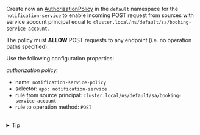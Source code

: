 Create now an [AuthorizationPolicy](https://istio.io/latest/docs/reference/config/security/authorization-policy/)
in the `default` namespace for the `notification-service` to enable incoming POST request
from sources with service account principal equal to `cluster.local/ns/default/sa/booking-service-account`.

The policy must **ALLOW** POST requests to any endpoint (i.e. no operation paths specified).

Use the following configuration properties:

*authorization policy:*
* name: `notification-service-policy`
* selector: `app: notification-service`
* rule from source principal: `cluster.local/ns/default/sa/booking-service-account`
* rule to operation method: `POST`


<br>
<details><summary>Tip</summary>

```plain
apiVersion: security.istio.io/v1
kind: AuthorizationPolicy
metadata:
  name: // TODO
  namespace: // TODO
spec:
  selector:
    matchLabels:
      app: // TODO
  action: // TODO
  rules:
  - from:
    - source:
       principals: // TODO
    to:
    - operation:
       methods: // TODO
```{{copy}}
</details>


<br>
<details><summary>Solution</summary>

```plain
apiVersion: security.istio.io/v1
kind: AuthorizationPolicy
metadata:
  name: notification-service-policy
  namespace: default
spec:
  selector:
    matchLabels:
      app: notification-service
  action: ALLOW
  rules:
  - from:
    - source:
       principals: ["cluster.local/ns/default/sa/booking-service-account"]
    to:
    - operation:
       methods: ["POST"]
```{{copy}}

